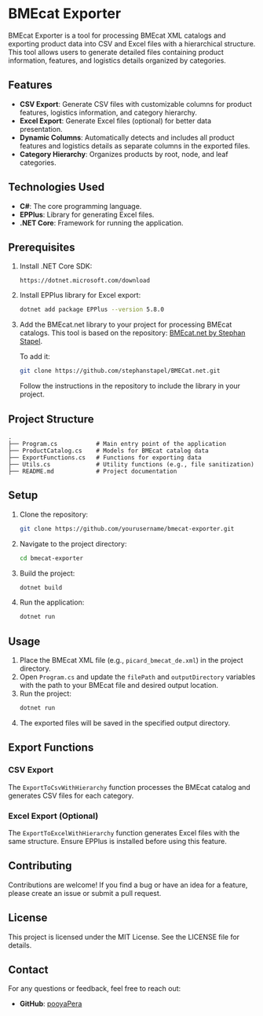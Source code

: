 # BMEcat Exporter

BMEcat Exporter is a tool for processing BMEcat XML catalogs and exporting product data into CSV and Excel files with a hierarchical structure. This tool allows users to generate detailed files containing product information, features, and logistics details organized by categories.

## Features

- **CSV Export**: Generate CSV files with customizable columns for product features, logistics information, and category hierarchy.
- **Excel Export**: Generate Excel files (optional) for better data presentation.
- **Dynamic Columns**: Automatically detects and includes all product features and logistics details as separate columns in the exported files.
- **Category Hierarchy**: Organizes products by root, node, and leaf categories.

## Technologies Used

- **C#**: The core programming language.
- **EPPlus**: Library for generating Excel files.
- **.NET Core**: Framework for running the application.

## Prerequisites

1. Install .NET Core SDK:
   ```
   https://dotnet.microsoft.com/download
   ```
2. Install EPPlus library for Excel export:
   ```bash
   dotnet add package EPPlus --version 5.8.0
   ```
3. Add the BMEcat.net library to your project for processing BMEcat catalogs. This tool is based on the repository:
   [BMEcat.net by Stephan Stapel](https://github.com/stephanstapel/BMECat.net/tree/master).

   To add it:
   ```bash
   git clone https://github.com/stephanstapel/BMECat.net.git
   ```
   Follow the instructions in the repository to include the library in your project.

## Project Structure

```
.
├── Program.cs           # Main entry point of the application
├── ProductCatalog.cs    # Models for BMEcat catalog data
├── ExportFunctions.cs   # Functions for exporting data
├── Utils.cs             # Utility functions (e.g., file sanitization)
├── README.md            # Project documentation
```

## Setup

1. Clone the repository:
   ```bash
   git clone https://github.com/yourusername/bmecat-exporter.git
   ```
2. Navigate to the project directory:
   ```bash
   cd bmecat-exporter
   ```
3. Build the project:
   ```bash
   dotnet build
   ```
4. Run the application:
   ```bash
   dotnet run
   ```

## Usage

1. Place the BMEcat XML file (e.g., `picard_bmecat_de.xml`) in the project directory.
2. Open `Program.cs` and update the `filePath` and `outputDirectory` variables with the path to your BMEcat file and desired output location.
3. Run the project:
   ```bash
   dotnet run
   ```
4. The exported files will be saved in the specified output directory.

## Export Functions

### CSV Export

The `ExportToCsvWithHierarchy` function processes the BMEcat catalog and generates CSV files for each category.

### Excel Export (Optional)

The `ExportToExcelWithHierarchy` function generates Excel files with the same structure. Ensure EPPlus is installed before using this feature.

## Contributing

Contributions are welcome! If you find a bug or have an idea for a feature, please create an issue or submit a pull request.

## License

This project is licensed under the MIT License. See the LICENSE file for details.

## Contact

For any questions or feedback, feel free to reach out:

- **GitHub**: [pooyaPera](https://github.com/pooyaPera)
